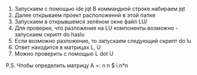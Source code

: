 1) Запускаем с помощью ide jqt
В коммандной строке набираем jqt
2) Далее открываем проект расположеннй в этой папке
3) Запускаем в открывшемся зелёном окне файл LU/
4) Для проверки, что разложение на LU компоненты возможно - запускаем скрипт 
do haslu
5) Если возможно разложение, то запускаем следующий скрипт
do lu
6) Ответ находится в матрицах L, U
7) Можно проверить с помощью L dot U

P.S. Чтобы определить матрицу A =: n n $ i.n*n 
